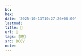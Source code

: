```yaml
---
bc:
hex:
date: '2025-10-13T10:27:26+08:00'
lastmod:
title: 􃃦
url: 􃃦
tags: [睠]
src: DCCV
note:
---
```

